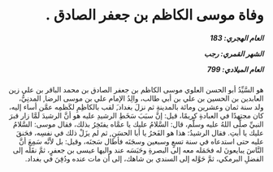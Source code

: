<h1 dir="rtl">وفاة موسى الكاظم بن جعفر الصادق .</h1>

<h5 dir="rtl">العام الهجري:  183

الشهر القمري: رجب

العام الميلادي: 799</h5>

<p dir="rtl">هو السَّيِّدُ أبو الحسن العلوي موسى الكاظم بن جعفر الصادق بن محمد الباقر بن علي زين العابدين بن الحسين بن علي بن أبي طالب، والِدُ الإمام علي بن موسى الرضا, المدنِيُّ، ولد سنة ثمان وعشرين ومائة بالمدينةِ ثم نزلَ بغداد,َ لقب بالكاظِمِ لكَظمِه عمَّن أساء إليه، كان مجتهدًا في العبادةِ كريمًا، قيل: إنَّ سبَبَ سَخَطِ الرشيدِ عليه هو أنَّ الرشيدَ لَمَّا زار قبرَ النبيِّ صلَّى اللهُ عليه وسلَّم، قال: السَّلامُ عليك يا عمَّاه يفتَخِرُ بذلك، فقال موسى: السَّلامُ عليك يا أبتِ. فقال الرشيدُ: هذا هو الفَخرُ يا أبا الحسَنِ, ثم لم يزَلْ ذلك في نفسِه، فحَنقَ عليه حتى استدعاه في سنة تسعٍ وسبعين وسجَنَه فأطال سَجنَه، وقيل: بل لأنَّه سَمِعَ أنَّ النَّاسَ يبايعونَ له فحَمَله معه إلى البصرةِ وحَبَسَه عند واليها عيسى بن جعفرٍ، ثمَّ نقَلَه إلى الفضلِ البرمكي، ثمَّ حَوَّله إلى السندي بن شاهك، إلى أن مات عنده ودُفِنَ في بغداد.</p></br>
